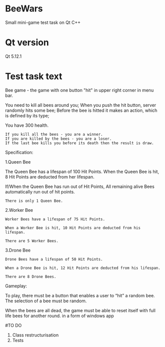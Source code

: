 # BeeWars
Small mini-game test task on Qt C++

# Qt version
Qt 5.12.1

# Test task text
Bee game - the game with one button "hit" in upper right corner in menu bar.

You need to kill all bees around you; When you push the hit button, server randomly hits some bee; Before the bee is hitted it makes an action, which is defined by its type;

You have 300 health.

    If you kill all the bees - you are a winner.
    If you are killed by the bees - you are a loser.
    If the last bee kills you before its death then the result is draw.
Specification:

1.Queen Bee

The Queen Bee has a lifespan of 100 Hit Points. When the Queen Bee is hit, 8 Hit Points are deducted from her lifespan.

If/When the Queen Bee has run out of Hit Points, All remaining alive Bees automatically run out of hit points.

    There is only 1 Queen Bee.

2.Worker Bee

    Worker Bees have a lifespan of 75 Hit Points.

    When a Worker Bee is hit, 10 Hit Points are deducted from his lifespan.

    There are 5 Worker Bees.

3.Drone Bee

    Drone Bees have a lifespan of 50 Hit Points.

    When a Drone Bee is hit, 12 Hit Points are deducted from his lifespan.

    There are 8 Drone Bees.

Gameplay:

To play, there must be a button that enables a user to “hit” a random bee. The selection of a bee must be random.

When the bees are all dead, the game must be able to reset itself with full life bees for another round.
in a form of windows app

#TO DO
1) Class restructurisation
2) Tests
